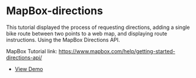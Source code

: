# MapBox-directions
This tutorial displayed the process of requesting directions, adding a single bike route between two points to a web map, and displaying route instructions. Using the MapBox Directions API.

MapBox Tutorial link: https://www.mapbox.com/help/getting-started-directions-api/

- [View Demo](https://nickiparker.github.io/MapBox-directions/)
